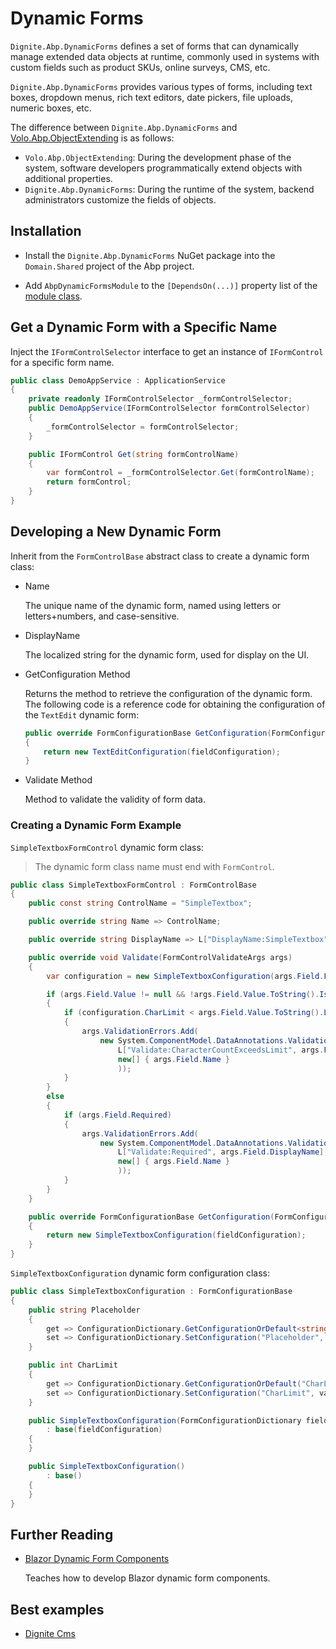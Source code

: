 # Dynamic Forms

`Dignite.Abp.DynamicForms` defines a set of forms that can dynamically manage extended data objects at runtime, commonly used in systems with custom fields such as product SKUs, online surveys, CMS, etc.

`Dignite.Abp.DynamicForms` provides various types of forms, including text boxes, dropdown menus, rich text editors, date pickers, file uploads, numeric boxes, etc.

The difference between `Dignite.Abp.DynamicForms` and [Volo.Abp.ObjectExtending](https://docs.abp.io/zh-Hans/abp/latest/Object-Extensions) is as follows:

- `Volo.Abp.ObjectExtending`: During the development phase of the system, software developers programmatically extend objects with additional properties.
- `Dignite.Abp.DynamicForms`: During the runtime of the system, backend administrators customize the fields of objects.

## Installation

- Install the `Dignite.Abp.DynamicForms` NuGet package into the `Domain.Shared` project of the Abp project.

- Add `AbpDynamicFormsModule` to the `[DependsOn(...)]` property list of the [module class](https://docs.abp.io/en/abp/latest/Module-Development-Basics).

## Get a Dynamic Form with a Specific Name

Inject the `IFormControlSelector` interface to get an instance of `IFormControl` for a specific form name.

```csharp
public class DemoAppService : ApplicationService
{
    private readonly IFormControlSelector _formControlSelector;
    public DemoAppService(IFormControlSelector formControlSelector)
    {
        _formControlSelector = formControlSelector;
    }

    public IFormControl Get(string formControlName)
    {
        var formControl = _formControlSelector.Get(formControlName);
        return formControl;
    }
}
```

## Developing a New Dynamic Form

Inherit from the `FormControlBase` abstract class to create a dynamic form class:

- Name

    The unique name of the dynamic form, named using letters or letters+numbers, and case-sensitive.

- DisplayName

    The localized string for the dynamic form, used for display on the UI.

- GetConfiguration Method

    Returns the method to retrieve the configuration of the dynamic form.
    The following code is a reference code for obtaining the configuration of the `TextEdit` dynamic form:

    ```csharp
    public override FormConfigurationBase GetConfiguration(FormConfigurationDictionary fieldConfiguration)
    {
        return new TextEditConfiguration(fieldConfiguration);
    }
    ```

- Validate Method

    Method to validate the validity of form data.

### Creating a Dynamic Form Example

`SimpleTextboxFormControl` dynamic form class:

> The dynamic form class name must end with `FormControl`.

```csharp
public class SimpleTextboxFormControl : FormControlBase
{
    public const string ControlName = "SimpleTextbox";

    public override string Name => ControlName;

    public override string DisplayName => L["DisplayName:SimpleTextbox"];

    public override void Validate(FormControlValidateArgs args)
    {
        var configuration = new SimpleTextboxConfiguration(args.Field.FormConfiguration);

        if (args.Field.Value != null && !args.Field.Value.ToString().IsNullOrWhiteSpace())
        {
            if (configuration.CharLimit < args.Field.Value.ToString().Length)
            {
                args.ValidationErrors.Add(
                    new System.ComponentModel.DataAnnotations.ValidationResult(
                        L["Validate:CharacterCountExceedsLimit", args.Field.DisplayName, configuration.CharLimit],
                        new[] { args.Field.Name }
                        ));
            }
        }
        else
        {
            if (args.Field.Required)
            {
                args.ValidationErrors.Add(
                    new System.ComponentModel.DataAnnotations.ValidationResult(
                        L["Validate:Required", args.Field.DisplayName],
                        new[] { args.Field.Name }
                        ));
            }
        }
    }

    public override FormConfigurationBase GetConfiguration(FormConfigurationDictionary fieldConfiguration)
    {
        return new SimpleTextboxConfiguration(fieldConfiguration);
    }
}
```

`SimpleTextboxConfiguration` dynamic form configuration class:

```csharp
public class SimpleTextboxConfiguration : FormConfigurationBase
{
    public string Placeholder
    {
        get => ConfigurationDictionary.GetConfigurationOrDefault<string>("Placeholder", null);
        set => ConfigurationDictionary.SetConfiguration("Placeholder", value);
    }

    public int CharLimit
    {
        get => ConfigurationDictionary.GetConfigurationOrDefault("CharLimit", 64);
        set => ConfigurationDictionary.SetConfiguration("CharLimit", value);
    }

    public SimpleTextboxConfiguration(FormConfigurationDictionary fieldConfiguration)
        : base(fieldConfiguration)
    {
    }

    public SimpleTextboxConfiguration()
        : base()
    {
    }
}
```

## Further Reading

- [Blazor Dynamic Form Components](Blazor-Dynamic-Form-Components.md)

    Teaches how to develop Blazor dynamic form components.

## Best examples

- [Dignite Cms](https://dignite.com/dignite-cms)
